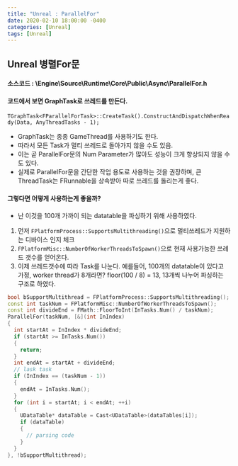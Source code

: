 ```yaml
---
title: "Unreal : ParallelFor"
date: 2020-02-10 18:00:00 -0400
categories: [Unreal]
tags: [Unreal]
---
```


## Unreal 병렬For문
#### 소스코드 : \Engine\Source\Runtime\Core\Public\Async\ParallelFor.h
#### 코드에서 보면 GraphTask로 쓰레드를 만든다.
```TGraphTask<FParallelForTask>::CreateTask().ConstructAndDispatchWhenReady(Data, AnyThreadTasks - 1);```
- GraphTask는 종종 GameThread를 사용하기도 한다.
- 따라서 모든 Task가 멀티 쓰레드로 돌아가지 않을 수도 있음.
- 이는 곧 ParallelFor문의 Num Parameter가 많아도 성능이 크게 향상되지 않을 수도 있다.
- 실제로 ParallelFor문을 간단한 작업 용도로 사용하는 것을 권장하며, 큰 ThreadTask는 FRunnable을 상속받아 따로 쓰레드를 돌리는게 좋다.

#### 그렇다면 어떻게 사용하는게 좋을까?
- 난 이것을 100개 가까이 되는 datatable을 파싱하기 위해 사용하였다.

1. 먼저 ```FPlatformProcess::SupportsMultithreading()```으로 멀티쓰레드가 지원하는 디바이스 인지 체크
2. ```FPlatformMisc::NumberOfWorkerThreadsToSpawn()```으로 현재 사용가능한 쓰레드 갯수를 얻어온다.
3. 이제 쓰레드갯수에 따라 Task를 나눈다.
예를들어, 100개의 datatable이 있다고 가정, worker thread가 8개라면? floor(100 / 8) = 13, 13개씩 나누어 파싱하는 구조로 하였다.
```cpp
bool bSupportMultithread = FPlatformProcess::SupportsMultithreading();
const int taskNum = FPlatformMisc::NumberOfWorkerThreadsToSpawn();
const int divideEnd = FMath::FloorToInt(InTasks.Num() / taskNum);
ParallelFor(taskNum, [&](int InIndex)
{
  int startAt = InIndex * divideEnd;
  if (startAt >= InTasks.Num())
  {
    return;
  }
  int endAt = startAt + divideEnd;
  // lask task
  if (InIndex == (taskNum - 1))
  {
    endAt = InTasks.Num();
  }
  for (int i = startAt; i < endAt; ++i)
  {
    UDataTable* dataTable = Cast<UDataTable>(dataTables[i]);
    if (dataTable)
    {
      // parsing code
    }
  }
}, !bSupportMultithread);
```

